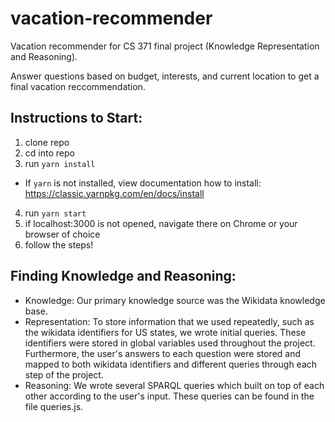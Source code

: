 # vacation-recommender

Vacation recommender for CS 371 final project (Knowledge Representation and Reasoning).

Answer questions based on budget, interests, and current location to get a final vacation reccommendation. 

## Instructions to Start:

1. clone repo
2. cd into repo
3. run `yarn install`

- If `yarn` is not installed, view documentation how to install: https://classic.yarnpkg.com/en/docs/install

4. run `yarn start`
5. if localhost:3000 is not opened, navigate there on Chrome or your browser of choice
6. follow the steps!

## Finding Knowledge and Reasoning:

- Knowledge: Our primary knowledge source was the Wikidata knowledge base.
- Representation: To store information that we used repeatedly, such as the wikidata identifiers for US states, 
  we wrote initial queries. These identifiers were stored in global variables used throughout the project. 
  Furthermore, the user's answers to each question were stored and mapped to both wikidata identifiers and different 
  queries through each step of the project.  
- Reasoning: We wrote several SPARQL queries which built on top of each other according to the user's input. These queries can 
  be found in the file queries.js.
  
  
